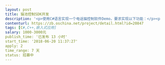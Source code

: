 ```yaml
---                
layout: post       
title: 猫池控制SDK开发           
description: '<p>使用C#语言实现一个电话猫控制软件Demo，要求实现以下功能：</p><p>1、打开指定COM端口，连接电话猫。</p><p>2、指定电话号码开始呼叫。</p><p>3、查询呼叫状态（正在呼叫、响铃中、对方已接听，对方挂断，自动挂断等等）</p><p>4、查询电话猫信号状态：无信号，偏差，中等，很好。</p><p>5、搜索获取当前机器的端口信息返回列表信息：（编号,端口，波特率，信号，SIM_CIMI,手机号，是否能短信，是否能电话，来电转移，状态，错误结果）</p><p><br></p><p><strong>以下相关功能仅需给出技术指导不计入开发商的开发范围：</strong></p><p><br></p><p><strong>1.&nbsp;&nbsp;&nbsp;&nbsp;&nbsp;&nbsp;&nbsp;&nbsp;响铃时间设置</strong></p><p><strong>*自定义设置响一声时间，自定义设置长响铃时间*秒为单位 </strong></p><p><strong style="color: rgb(255, 0, 0);">*响一声就是设置1-2秒 长响设置15秒</strong></p><p><strong>2.&nbsp;&nbsp;&nbsp;&nbsp;&nbsp;&nbsp;&nbsp;&nbsp;接听时间设置</strong></p><p><strong>*被对方接听几秒自动挂断*秒为单位&nbsp;</strong></p><p><strong>3.&nbsp;&nbsp;&nbsp;&nbsp;&nbsp;&nbsp;&nbsp;&nbsp;一键检查所有端口是否正常运行</strong></p><p><strong>*检测猫池口</strong></p><p><strong>4.&nbsp;&nbsp;&nbsp;&nbsp;&nbsp;&nbsp;&nbsp;&nbsp;总任务停止时间设置，按任务发布时间开始计算</strong></p><p><strong style="color: rgb(255, 0, 0);">*比如我后台设置30分钟，，那么每个提交进来的任务都有一个开始时间，到30分钟到不管有没有呼叫完用户设置好的次数都会终止任务，填0等于不设置，以分为单位</strong></p><p><strong>5.&nbsp;&nbsp;&nbsp;&nbsp;&nbsp;&nbsp;&nbsp;&nbsp;指定停止某个任务</strong></p><p><strong>6.&nbsp;&nbsp;&nbsp;&nbsp;&nbsp;&nbsp;&nbsp;&nbsp;可单独手动添加号码-次数</strong></p><p><strong>7.&nbsp;&nbsp;&nbsp;&nbsp;&nbsp;&nbsp;&nbsp;&nbsp;控制端任务列表项：编号，波特率，信号，总次数，剩余次数，已呼叫次数，呼叫方式，端口状态，当前呼叫某号码，操作信息。</strong></p><p><strong>*编号就是猫池口的排列吧。</strong></p><p><strong>*波特率。</strong></p><p><strong>*信号：无信号，偏差，中等，很好。</strong></p><p><strong>*总次数：提交进来的次数，这个保持不变，只需记录 用户提交进来的号码填的次数。</strong></p><p><strong>*剩余次数。</strong></p><p><strong>*已呼叫次数，呼叫计算。</strong></p><p><strong>*呼叫方式：用户选择的呼叫方式显示。</strong></p><p><strong>*端口状态：不可用，空闲，繁忙，端口不正常显示不可用*列如手机卡停机了当然是不可用了，没在呼叫显示空闲，有在呼叫显示繁忙。</strong></p><p><strong>*当前呼叫某号码：13800138000</strong></p><p><strong>*操作信息：正在呼叫，响铃中，对方已接听，对方挂断，自动挂断等等。</strong></p><p><strong>--------------------------------------------------------------------------------------------------------------------------------</strong></p><p><strong>8.&nbsp;&nbsp;&nbsp;&nbsp;&nbsp;&nbsp;&nbsp;&nbsp;端口呼叫顺序了，例如1-128&nbsp;循环，分电脑，列如有五台电脑，从第一台开始，第一台如果全繁忙，就分配给第二台电脑开始。</strong></p><p><strong style="color: rgb(255, 0, 0);">*这个顺序呼叫是为了不重复端口去呼叫任务，用户提交号码进来设置10次，咱们有640个端口 那么十次就会用10个端口去呼叫，完成任务之后 用户再提交进来就不能去重复刚刚那10个端口，必须按顺序把640个端口呼叫完，才能重新回到1端口。</strong></p><p><strong>9.&nbsp;&nbsp;&nbsp;&nbsp;&nbsp;&nbsp;&nbsp;&nbsp;可手动管理任务，编辑，停止，号码黑名单，单任务指定停止时间设置</strong></p><p><strong>&nbsp;</strong></p><p><strong>*一台电脑最多只能支持128个口，所以会分很多台电脑插这些猫池设备，那么就需要做数据分配工作了，当第一台电脑的猫池端口繁忙的时候需要把号码分配给另外一台电脑去处理</strong></p><p><strong>&nbsp;</strong></p><p><strong>要求可呼叫：手机号码，固话座机</strong></p><p><strong>备注:只接受C#可调用的方法。以上方法的调度使用存在兼容性使用问题的时候需协助解决。</strong></p><p><strong>&nbsp;</strong></p><p><strong>&nbsp;</strong></p>'     
contenturl: https://zb.oschina.net/project/detail.html?id=20847      
tags: [C#,C++,嵌入式应用]            
salary: 1000-3000元          
publish_time: '已发布 13 小时'         
start_time: '2018-06-20 11:37:27'           
apply: 2                   
time_range: 7 天              
status: 招募中                  
---                 
```

